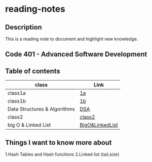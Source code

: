 # reading-notes

## Description
This is a reading note to document and highlight new knowledge.

## Code 401 - Advanced Software Development

## Table of contents

| class                         | Link                                                     |
| ----------------------------- | -------------------------------------------------------- |
| class1a                       | [1a](./class1a.md)                                       |
| class1b                       | [1b](./class1b.md)                                       |
| Data Structures & Algorithms  | [DSA](./Data%20Structures%20and%20Algorithms.md)         |
| class2                        | [class2](./class2.md)                                    |
| big O & Linked List           | [BigO&LinkedList](./Big%20O%20%26%20Linked%20Lists.md)   |

## Things I want to know more about

1.Hash Tables and Hash functions
2.Linked list (tail,size)